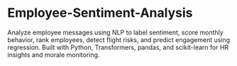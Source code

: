 # Employee-Sentiment-Analysis
Analyze employee messages using NLP to label sentiment, score monthly behavior, rank employees, detect flight risks, and predict engagement using regression. Built with Python, Transformers, pandas, and scikit-learn for HR insights and morale monitoring.
